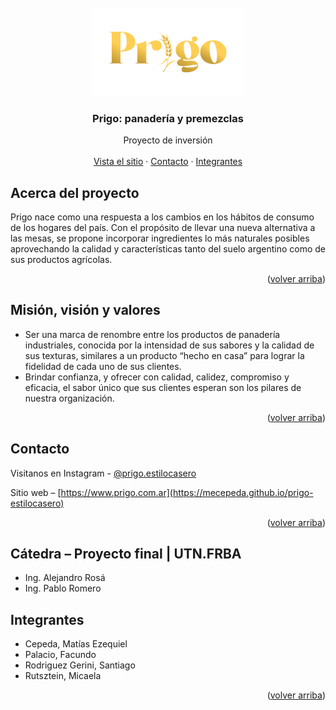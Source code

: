 <div id="top"></div>
<!--
*** Thanks for checking out the Best-README-Template. If you have a suggestion
*** that would make this better, please fork the repo and create a pull request
*** or simply open an issue with the tag "enhancement".
*** Don't forget to give the project a star!
*** Thanks again! Now go create something AMAZING! :D
-->



<!-- PROJECT SHIELDS -->
<!--
*** I'm using markdown "reference style" links for readability.
*** Reference links are enclosed in brackets [ ] instead of parentheses ( ).
*** See the bottom of this document for the declaration of the reference variables
*** for contributors-url, forks-url, etc. This is an optional, concise syntax you may use.
*** https://www.markdownguide.org/basic-syntax/#reference-style-links
-->


<!-- PROJECT LOGO -->
<br />
<div align="center">
  <a href="https://mecepeda.github.io/prigo-estilocasero/">
    <img src="prigo-website/src/assets/images/prigo-logo-banner.png" alt="Logo" width="240" height="auto">
  </a>

<h3 align="center">Prigo: panadería y premezclas</h3>

  <p align="center">
    Proyecto de inversión
    <br />
    <br />
    <a href="https://mecepeda.github.io/prigo-estilocasero/">Vista el sitio</a>
    ·
    <a href="#contacto">Contacto</a>
    ·
    <a href="#integrantes">Integrantes</a>
  </p>
</div>



<!-- ABOUT THE PROJECT -->
## Acerca del proyecto

Prigo nace como una respuesta a los cambios en los hábitos de consumo de los hogares del país. Con el propósito de llevar una nueva alternativa a las mesas, se propone incorporar ingredientes lo más naturales posibles aprovechando la calidad y características tanto del suelo argentino como de sus productos agrícolas.

<p align="right">(<a href="#top">volver arriba</a>)</p>

## Misión, visión y valores

* Ser una marca de renombre entre los productos de panadería industriales, conocida por la intensidad de sus sabores y la calidad de sus texturas, similares a un producto “hecho en casa” para lograr la fidelidad de cada uno de sus clientes.
* Brindar confianza, y ofrecer con calidad, calidez, compromiso y eficacia, el sabor único que sus clientes esperan son los pilares de nuestra organización.

<p align="right">(<a href="#top">volver arriba</a>)</p>

<!-- CONTACT -->
## Contacto

Visitanos en Instagram - [@prigo.estilocasero](https://instagram.com/prigo.estilocasero)

Sitio web – [https://www.prigo.com.ar](https://mecepeda.github.io/prigo-estilocasero)

<p align="right">(<a href="#top">volver arriba</a>)</p>


## Cátedra – Proyecto final | UTN.FRBA

* Ing. Alejandro Rosá
* Ing. Pablo Romero


<!-- ACKNOWLEDGMENTS -->
## Integrantes

* Cepeda, Matías Ezequiel
* Palacio, Facundo
* Rodriguez Gerini, Santiago
* Rutsztein, Micaela

<p align="right">(<a href="#top">volver arriba</a>)</p>



<!-- MARKDOWN LINKS & IMAGES -->
<!-- https://www.markdownguide.org/basic-syntax/#reference-style-links -->
[contributors-shield]: https://img.shields.io/github/contributors/github_username/repo_name.svg?style=for-the-badge
[contributors-url]: https://github.com/github_username/repo_name/graphs/contributors
[forks-shield]: https://img.shields.io/github/forks/github_username/repo_name.svg?style=for-the-badge
[forks-url]: https://github.com/github_username/repo_name/network/members
[stars-shield]: https://img.shields.io/github/stars/github_username/repo_name.svg?style=for-the-badge
[stars-url]: https://github.com/github_username/repo_name/stargazers
[issues-shield]: https://img.shields.io/github/issues/github_username/repo_name.svg?style=for-the-badge
[issues-url]: https://github.com/github_username/repo_name/issues
[license-shield]: https://img.shields.io/github/license/github_username/repo_name.svg?style=for-the-badge
[license-url]: https://github.com/github_username/repo_name/blob/master/LICENSE.txt
[linkedin-shield]: https://img.shields.io/badge/-LinkedIn-black.svg?style=for-the-badge&logo=linkedin&colorB=555
[linkedin-url]: https://linkedin.com/in/linkedin_username
[product-screenshot]: images/screenshot.png
